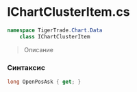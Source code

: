 
# IChartClusterItem.cs
```csharp
namespace TigerTrade.Chart.Data  
    class IChartClusterItem
```

> Описание

### Синтаксис
```csharp
long OpenPosAsk { get; }
```
